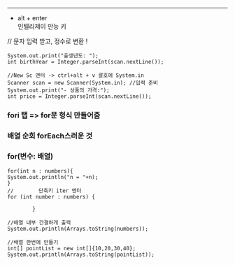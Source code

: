 
---
- alt + enter<br>
인텔리제이 만능 키<br>

// 문자 입력 받고, 정수로 변환 !
```
System.out.print("출생년도: ");
int birthYear = Integer.parseInt(scan.nextLine());

//New Sc 엔터 -> ctrl+alt + v 괄호에 System.in
Scanner scan = new Scanner(System.in); //입력 준비
System.out.print("- 상품의 가격:");
int price = Integer.parseInt(scan.nextLine());
```
### fori 탭 => for문 형식 만들어줌

### 배열 순회 forEach스러운 것
### for(변수: 배열)
```
for(int n : numbers){
System.out.println("n = "+n);
}
//        단축키 iter 엔터
for (int number : numbers) {

        }

//배열 내부 간결하게 출력
System.out.println(Arrays.toString(numbers));

//배열 한번에 만들기
int[] pointList = new int[]{10,20,30,40};
System.out.println(Arrays.toString(pointList)); 
```
